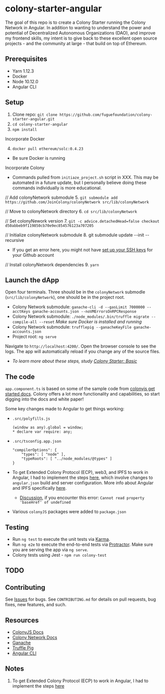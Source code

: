 # colony-starter-angular

The goal of this repo is to create a Colony Starter running the Colony Network in Angular. In addition to wanting to understand the power and potential of Decentralized Autonomous Organizations (DAO), and improve my frontend skills, my intent is to give back to these excellent open source projects - and the community at large - that build on top of Ethereum.

## Prerequisites
* Yarn 1.12.3
* Docker
* Node 10.12.0
* Angular CLI

## Setup

1. Clone repo: `git clone https://github.com/fuguefoundation/colony-starter-angular.git`
2. `cd colony-starter-angular`
3. `npm install`

Incorporate Docker

4. `docker pull ethereum/solc:0.4.23`
* Be sure Docker is running

Incorporate Colony

* Commands pulled from `initiaze_project.sh` script in XXX. This may be automated in a future update, but I personally believe doing these commands individually is more educational.

// Add colonyNetwork submodule
5. `git submodule add https://github.com/JoinColony/colonyNetwork src/lib/colonyNetwork`

// Move to colonyNetwork directory
6. `cd src/lib/colonyNetwork`

// Set colonyNework version
7. `git -c advice.detachedHead=false checkout d50abbeb9f119850cb70e9ec854576123a707205`

// Initialize colonyNetwork submodule
8. git submodule update --init --recursive
* If you get an error here, you might not have [set up your SSH keys](https://help.github.com/articles/connecting-to-github-with-ssh/) for your Github account

// Install colonyNetwork dependencies
9. `yarn`

## Launch the dApp

Open four terminals. Three should be in the `colonyNetwork` submodle (`src/lib/colonyNetwork`), one should be in the project root.

* Colony Network submodule: `ganache-cli -d --gasLimit 7000000 --acctKeys ganache-accounts.json --noVMErrorsOnRPCResponse`
* Colony Network submodule: `./node_modules/.bin/truffle migrate --compile-all --reset` *Make sure Docker is installed and running*
* Colony Network submodule: `trufflepig --ganacheKeyFile ganache-accounts.json`
* Project root: `ng serve`

Navigate to `http://localhost:4200/`. Open the browser console to see the logs. The app will automatically reload if you change any of the source files.

* *To learn more about these steps, study [Colony Starter: Basic](https://github.com/JoinColony/colonyStarter/tree/master/packages/colony-starter-basic)*

## The code

`app.component.ts` is based on some of the sample code from [colonyjs get started docs](https://docs.colony.io/colonyjs/docs-get-started/). Colony offers a lot more functionality and capabilities, so start digging into the docs and white paper!

Some key changes made to Angular to get things working:
* `.src/polyfills.js`
    ```
    (window as any).global = window;
    * declare var require: any;
    ```
* `.src/tsconfig.app.json`
    ```
    "compilerOptions": {
        "types": [ "node" ],
        "typeRoots": [ "../node_modules/@types" ]    
    }
    ```
* To get Extended Colony Protocol (ECP), web3, and IPFS to work in Angular, I had to implement the steps [here](https://medium.com/@GrandSchtroumpf/angular-cli-and-web3-e5cb90885741), which involve changes to `angular.json` build and server configuration. More info about Angular and IPFS specifically [here](https://medium.com/@GrandSchtroumpf/ipfs-and-angular-6-6165e6fd6e5d).
    * [Discussion](https://github.com/angular/angular-cli/issues/10447), if you encounter this error: `Cannot read property 'baseHref' of undefined`

* Various `colonyJS` packages were added to `package.json`


## Testing

* Run `ng test` to execute the unit tests via [Karma](https://karma-runner.github.io).
* Run `ng e2e` to execute the end-to-end tests via [Protractor](http://www.protractortest.org/). Make sure you are serving the app via `ng serve`.
* Colony tests using Jest - `npm run colony-test`

## TODO

## Contributing

See [Issues](https://github.com/fuguefoundation/ng-colony/issues) for bugs. See `CONTRIBUTING.md` for details on pull requests, bug fixes, new features, and such.

## Resources

* [ColonyJS Docs](https://docs.colony.io/colonyjs/docs-overview)
* [Colony Network Docs](https://docs.colony.io/colonynetwork/docs-get-started/)
* [Ganache](https://github.com/trufflesuite/ganache-cli)
* [Truffle Pig](https://github.com/JoinColony/trufflepig)
* [Angular CLI](https://github.com/angular/angular-cli)

## Notes

1. To get Extended Colony Protocol (ECP) to work in Angular, I had to implement the steps [here](https://medium.com/@GrandSchtroumpf/angular-cli-and-web3-e5cb90885741)